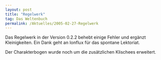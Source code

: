 ```yaml
---
layout: post
title: "Regelwerk"
tag: Das Weltenbuch
permalink: /Aktuelles/2005-02-27-Regelwerk
---
```


Das Regelwerk in der Version 0.2.2 behebt einige Fehler und ergänzt Kleinigkeiten. Ein Dank geht an Ionflux für das spontane Lektoriat.

Der Charakterbogen wurde noch um die zusätzlichen Klischees erweitert.



